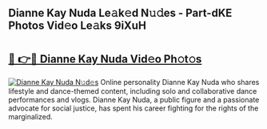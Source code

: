 ## Dianne Kay Nuda Le𝚊k𝚎d N𝚞𝚍es - Part-dKE Photos Vid𝚎o Le𝚊ks 9iXuH

# <h2><a href="http://fbd88f8.evod.top/?m=Dianne+Kay+Nuda">🔗 👉🔴 Dianne Kay Nuda Vid𝚎o Ph𝚘t𝚘s</a></h2>

[![Dianne Kay Nuda N𝚞d𝚎s](https://i.imgur.com/8V9OHl7.gif)](http://fbd88f8.evod.top/?m=Dianne+Kay+Nuda)
Online personality Dianne Kay Nuda who shares lifestyle and dance-themed content, including solo and collaborative dance performances and vlogs. Dianne Kay Nuda, a public figure and a passionate advocate for social justice, has spent his career fighting for the rights of the marginalized. 

